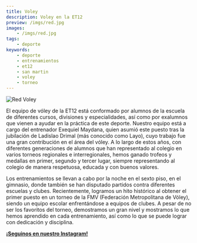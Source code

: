 ```yaml
---
title: Voley
description: Voley en la ET12
preview: /imgs/red.jpg
images:
    - /imgs/red.jpg
tags:
    - deporte
keywords:
    - deporte
    - entrenamientos
    - et12
    - san martin
    - voley
    - torneo
---
```


![Red Voley](/imgs/red.jpg)

El equipo de vóley de la ET12 está conformado por alumnos de la escuela de diferentes cursos, divisiones y especialidades, así como por exalumnos que vienen a ayudar en la práctica de este deporte. Nuestro equipo está a cargo del entrenador Exequiel Maydana, quien asumió este puesto tras la jubilación de Ladislao Drimal (más conocido como Layo), cuyo trabajo fue una gran contribución en el área del vóley. A lo largo de estos años, con diferentes generaciones de alumnos que han representado al colegio en varios torneos regionales e interregionales, hemos ganado trofeos y medallas en primer, segundo y tercer lugar, siempre representando al colegio de manera respetuosa, educada y con buenos valores.

Los entrenamientos se llevan a cabo por la noche en el sexto piso, en el gimnasio, donde también se han disputado partidos contra diferentes escuelas y clubes. Recientemente, logramos un hito histórico al obtener el primer puesto en un torneo de la FMV (Federación Metropolitana de Vóley), siendo un equipo escolar enfrentándose a equipos de clubes. A pesar de no ser los favoritos del torneo, demostramos un gran nivel y mostramos lo que hemos aprendido en cada entrenamiento, así como lo que se puede lograr con dedicación y disciplina.

**[<i class='fab fa-brands fa-instagram'></i> ¡Seguinos en nuestro Instagram! <i class='fab fa-brands fa-instagram'></i>](https://www.instagram.com/voley.et12)**